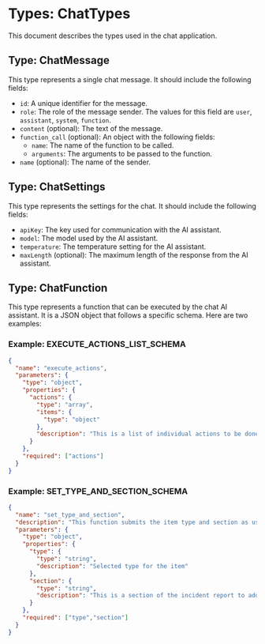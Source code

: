 # Types: ChatTypes

This document describes the types used in the chat application.

## Type: ChatMessage

This type represents a single chat message. It should include the following fields:

- `id`: A unique identifier for the message.
- `role`: The role of the message sender. The values for this field are `user`, `assistant`, `system`, `function`.
- `content` (optional): The text of the message.
- `function_call` (optional): An object with the following fields:
  - `name`: The name of the function to be called.
  - `arguments`: The arguments to be passed to the function.
- `name` (optional): The name of the sender.

## Type: ChatSettings

This type represents the settings for the chat. It should include the following fields:

- `apiKey`: The key used for communication with the AI assistant.
- `model`: The model used by the AI assistant.
- `temperature`: The temperature setting for the AI assistant.
- `maxLength` (optional): The maximum length of the response from the AI assistant.

## Type: ChatFunction

This type represents a function that can be executed by the chat AI assistant. It is a JSON object that follows a specific schema. Here are two examples:

### Example: EXECUTE_ACTIONS_LIST_SCHEMA

```json
{
  "name": "execute_actions",
  "parameters": {
    "type": "object",
    "properties": {
      "actions": {
        "type": "array",
        "items": {
          "type": "object"
        },
        "description": "This is a list of individual actions to be done."
      }
    },
    "required": ["actions"]
  }
}
```

### Example: SET_TYPE_AND_SECTION_SCHEMA

```json
{
  "name": "set_type_and_section",
  "description": "This function submits the item type and section as used by the incident management system",
  "parameters": {
    "type": "object",
    "properties": {
      "type": {
        "type": "string",
        "description": "Selected type for the item"
      },
      "section": {
        "type": "string",
        "description": "This is a section of the incident report to add the item"
      }
    },
    "required": ["type","section"]
  }
}
```
